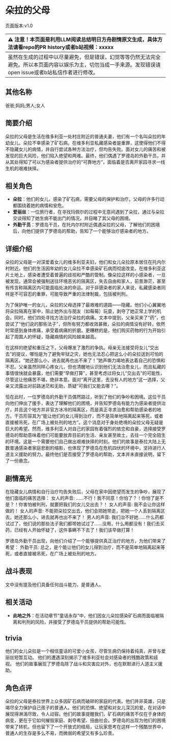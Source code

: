 # 朵拉的父母
页面版本:v1.0
 

| :warning: 注意！本页面是利用LLM阅读总结明日方舟剧情原文生成，具体方法请看repo的PR history或者b站视频：xxxxx           |
|:----------------------------|
| 虽然在生成的过程中以尽量避免，但是错误，幻觉等等仍然无法完全避免。所以本页面内容以娱乐为主，切勿当成一手来源。发现错误请open issue或者b站私信作者进行修改。|



## 其他名称
爸爸;妈妈;男人;女人
## 简要介绍
朵拉的父母是生活在维多利亚一处村庄附近的普通夫妻，他们有一个名叫朵拉的年幼女儿。朵拉不幸感染了矿石病，在维多利亚私藏感染者是重罪，这使得他们不得不隐藏女儿的病情，并自行尝试各种方法治疗，但均告失败。面对女儿的痛苦和被发现的巨大风险，他们陷入绝望和两难。最终，他们偶遇了罗德岛的外勤干员，并从其处得知了可以为感染者提供治疗的“可靠地方”，面临着是否离开家园寻求一线生机的艰难抉择。
## 相关角色
-   **朵拉**：他们的女儿，感染了矿石病，需要父母的保护和治疗。父母的许多行动都围绕着她的病情和安危。
-   **爱丽丝**：一位旅行者，在寻找玛佩尔的过程中无意间遇到了朵拉，通过与朵拉交谈得知了她生病不能出门的情况，并目睹了其父母的困境。
-   **外勤干员**：罗德岛干员，在托内尔村附近偶遇朵拉的父母，了解他们的困境后，向他们提供了罗德岛的帮助，告知了一个能够治疗感染者的地方。
## 详细介绍
朵拉的父母是一对深爱着女儿的维多利亚夫妇，他们和女儿朵拉原本居住在托内尔村附近。他们的生活因年幼的女儿朵拉不幸感染矿石病而彻底改变。在维多利亚这片土地上，感染者遭受着普遍的歧视和严酷的管制。像朵拉这样的小感染者，一旦被发现，通常会被强制送往环境恶劣的隔离区，失去自由和家人，前景渺茫，甚至有传言称隔离区内可能面临处决的命运。对于非感染者的家人来说，私藏感染者同样是不可容忍的重罪，可能导致严重的法律制裁，包括被判刑。

为了保护唯一的女儿，朵拉的父母选择了最艰难的道路——隐藏。他们小心翼翼地将朵拉隔离在家中，阻止她外出与朋友（如莓莓）玩耍，剥夺了她正常上学的机会。同时，他们四处寻找方法治疗朵拉的病痛。文本中提到，父亲买来了“药”，也尝试了“他们说的那些法子”，但所有努力都收效甚微，朵拉的病情没有好转，依然时常感到身体疼痛，承受着病痛的折磨。更糟糕的是，他们购买药物的行为开始引起了周围人的怀疑，隐藏病情的风险越来越高。

在这样的绝望和重压之下，父母爆发了激烈的争执。母亲无法接受将女儿“交出去”的提议，哪怕是为了避免牢狱之灾，她也无法忍心把这么小的朵拉送到可怕的隔离区。“她还那么小，进去就再也出不来了！”她声嘶力竭地表达着自己的恐惧和不忍。父亲虽然同样心疼女儿，但也清醒地认识到他们无法治愈女儿，而且私藏的事情很快就会暴露，他们需要“早做打算”，甚至考虑过将女儿“交出去”的可能性，尽管这让他痛苦不堪，绝非本意。面对“离开这里，去没有人的地方”这一选择，父亲又流露出对前路迷茫和无助，质疑“可我们又能去哪？”。

恰在此时，一位罗德岛的外勤干员偶然路过，听到了他们的争吵和困境。这位干员向他们伸出了援手，表达了理解他们的困境，并告知罗德岛有能力为感染者提供治疗，并且这个地方并非官方冰冷的隔离区，而是真正寻求治愈和帮助感染者的地方。干员形容其为“能让他们的女儿得到治疗，而不是简单地隔离起来等死，或者直接被吊死，在广场上被处刑的地方”。这个消息对于身处绝境的朵拉父母无疑是巨大的希望。然而，维多利亚人对自己的家园有着强烈的依恋和自豪，选择接受罗德岛的帮助意味着他们可能要放弃目前的生活、亲友甚至故土，去往一个完全陌生的环境。这是一个需要他们自己做出艰难抉择的时刻。他们的故事是泰拉大陆上无数普通感染者家庭悲剧的缩影，也体现了罗德岛在危机四伏的环境中，坚持进行人道主义援助的努力。最终他们是否接受了罗德岛的帮助，文本并未直接说明，留下了一份悬念。
## 剧情高光
在隐藏女儿病情和自行治疗均告失败后，父母在家中因绝望而发生的争吵，展现了他们面临的痛苦选择：
女人的声音: ......不行！我不同意！你怕了？！你怕了是不是？！你害怕被判刑，就要把我们的女儿交出去？！
女人的声音: 我不会让你这样做的！
女人的声音: 不能把朵拉交出去，他们会把她带走，把她一个人丢到隔离区去，她还那么小，进去就再也出不来了！
男人的声音: 我们治不好她......什么药都试过了，他们说的那些法子我们都带她试过了......没用，什么用都没有！我们去买药，已经有人开始怀疑了，这件事瞒不下去了！我们该早做打算！

罗德岛外勤干员出现，向他们介绍了一个能够提供真正治疗的地方，为他们带来了希望：
外勤干员: 总之，是个能让他们的女儿得到治疗，而不是简单地隔离起来等死，或者直接被吊死，在广场上被处刑的地方。
## 战斗表现
文中没有提及他们具备任何战斗能力，是普通人。
## 相关活动
-   **此地之外**：在活动章节“童话永存”中，他们因女儿朵拉感染矿石病而面临被隔离和判刑的风险，并接受了罗德岛干员提供的帮助可能性。
## trivia
他们的女儿朵拉是一个相信童话的可爱小女孩，尽管生病仍保持着纯真，并曾与爱丽丝短暂互动。
他们的遭遇深刻揭示了维多利亚社会对感染者的残酷政策和歧视。
他们的故事展现了罗德岛除了战斗和灾害应对外，也在默默进行人道主义援助。
## 角色点评
朵拉的父母是泰拉世界上众多因矿石病而破碎的家庭的代表。他们并非英雄，只是竭尽全力保护自己孩子的普通人。他们的恐惧、绝望和对女儿深沉的爱，在对话中展现得淋漓尽致，令人动容。他们的故事提醒我们，矿石病的痛苦不仅在于身体的病变，更在于它如何摧毁家庭、剥夺希望、扭曲社会。罗德岛的出现为他们的困境带来了转机，但也留下了一个开放式的结局，让玩家思考在这样一个残酷世界中，普通人的生存是多么不易，而微弱的希望又有多么珍贵。